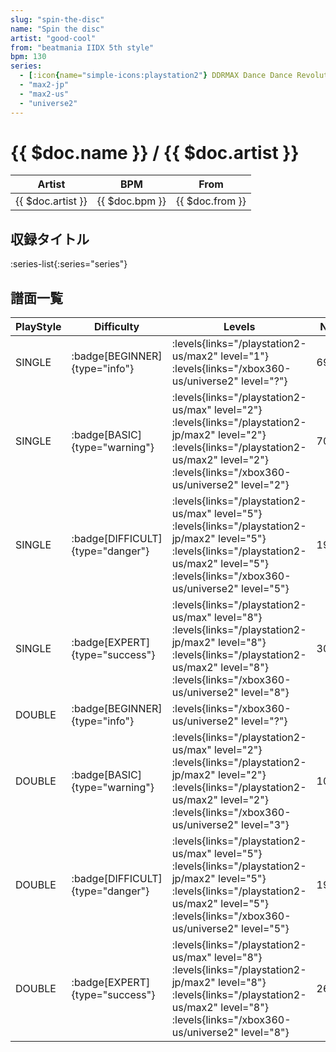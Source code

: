 ```yaml
---
slug: "spin-the-disc"
name: "Spin the disc"
artist: "good-cool"
from: "beatmania IIDX 5th style"
bpm: 130
series:
  - [:icon{name="simple-icons:playstation2"} DDRMAX Dance Dance Revolution :icon{name="flag:us-4x3"}](/playstation2-us/max)
  - "max2-jp"
  - "max2-us"
  - "universe2"
---
```


# {{ $doc.name }} / {{ $doc.artist }}

|Artist|BPM|From|
|------|---|----|
|{{ $doc.artist }}|{{ $doc.bpm }}|{{ $doc.from }}|

## 収録タイトル

:series-list{:series="series"}

## 譜面一覧

|PlayStyle|Difficulty|Levels|Notes|Movie|
|---------|----------|------|-----|-----|
|SINGLE| :badge[BEGINNER]{type="info"}| :levels{links="/playstation2-us/max2" level="1"} :levels{links="/xbox360-us/universe2" level="?"}|69/0||
|SINGLE| :badge[BASIC]{type="warning"}| :levels{links="/playstation2-us/max" level="2"} :levels{links="/playstation2-jp/max2" level="2"} :levels{links="/playstation2-us/max2" level="2"} :levels{links="/xbox360-us/universe2" level="2"}|70/11||
|SINGLE| :badge[DIFFICULT]{type="danger"}| :levels{links="/playstation2-us/max" level="5"} :levels{links="/playstation2-jp/max2" level="5"} :levels{links="/playstation2-us/max2" level="5"} :levels{links="/xbox360-us/universe2" level="5"}|194/3||
|SINGLE| :badge[EXPERT]{type="success"}| :levels{links="/playstation2-us/max" level="8"} :levels{links="/playstation2-jp/max2" level="8"} :levels{links="/playstation2-us/max2" level="8"} :levels{links="/xbox360-us/universe2" level="8"}|304/12||
|DOUBLE| :badge[BEGINNER]{type="info"}| :levels{links="/xbox360-us/universe2" level="?"}|||
|DOUBLE| :badge[BASIC]{type="warning"}| :levels{links="/playstation2-us/max" level="2"} :levels{links="/playstation2-jp/max2" level="2"} :levels{links="/playstation2-us/max2" level="2"} :levels{links="/xbox360-us/universe2" level="3"}|102/4||
|DOUBLE| :badge[DIFFICULT]{type="danger"}| :levels{links="/playstation2-us/max" level="5"} :levels{links="/playstation2-jp/max2" level="5"} :levels{links="/playstation2-us/max2" level="5"} :levels{links="/xbox360-us/universe2" level="5"}|194/5||
|DOUBLE| :badge[EXPERT]{type="success"}| :levels{links="/playstation2-us/max" level="8"} :levels{links="/playstation2-jp/max2" level="8"} :levels{links="/playstation2-us/max2" level="8"} :levels{links="/xbox360-us/universe2" level="8"}|264/7||
